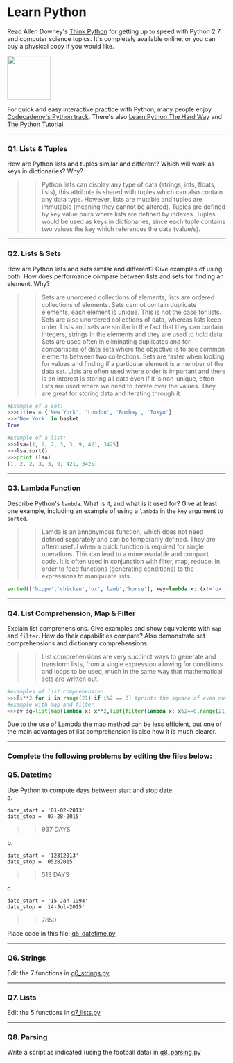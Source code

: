 # Learn Python

Read Allen Downey's [Think Python](http://www.greenteapress.com/thinkpython/) for getting up to speed with Python 2.7 and computer science topics. It's completely available online, or you can buy a physical copy if you would like.

<a href="http://www.greenteapress.com/thinkpython/"><img src="img/think_python.png" style="width: 100px;" target="_blank"></a>

For quick and easy interactive practice with Python, many people enjoy [Codecademy's Python track](http://www.codecademy.com/en/tracks/python). There's also [Learn Python The Hard Way](http://learnpythonthehardway.org/book/) and [The Python Tutorial](https://docs.python.org/2/tutorial/).

---

### Q1. Lists &amp; Tuples

How are Python lists and tuples similar and different? Which will work as keys in dictionaries? Why?

>> Python lists can display any type of data (strings, ints, floats, lists), this attribute is shared with tuples which can also contain any data type.  However, lists are mutable and tuples are immutable (meaning they cannot be altered).  Tuples are defined by key value pairs where lists are defined by indexes. 
Tuples would be used as keys in dictionaries, since each tuple contains two values the key which references the data (value/s).


---

### Q2. Lists &amp; Sets

How are Python lists and sets similar and different? Give examples of using both. How does performance compare between lists and sets for finding an element. Why?

>> Sets are unordered collections of elements, lists are ordered collections of elements.  Sets cannot contain duplicate elements, each element is unique.  This is not the case for lists.  Sets are also unordered collections of data, whereas lists keep order.  Lists and sets are similar in the fact that they can contain integers, strings in the elements and they are used to hold data.  
Sets are used often in eliminating duplicates and for comparisons of data sets where the objective is to see common elements between two collections.  Sets are faster when looking for values and finding if a particular element is a member of the data set.
Lists are often used where order is important and there is an interest is storing all data even if it is non-unique, often lists are used where we need to iterate over the values.  They are great for storing data and iterating through it.

```python
#Example of a set:
>>>cities = {'New York', 'London', 'Bombay', 'Tokyo'}
>>>'New York' in basket
True

#Example of a list:
>>>lsa=[1, 2, 2, 3, 3, 9, 421, 3425]
>>>lsa.sort()
>>>print (lsa)
[1, 2, 2, 3, 3, 9, 421, 3425]
```
---

### Q3. Lambda Function

Describe Python's `lambda`. What is it, and what is it used for? Give at least one example, including an example of using a `lambda` in the `key` argument to `sorted`.

>> Lamda is an annonymous function, which does not need defined separately and can be temporarily defined.  They are oftern useful when a quick function is required for single operations.  This can lead to a more readable and compact code.  It is often used in conjunction with filter, map, reduce.  In order to feed functions (generating conditions) to the expressions to manipulate lists.

```python
sorted(['hippo','chicken','ox','lamb','horse'], key=lambda x: (x!='ox',x))
```

---

### Q4. List Comprehension, Map &amp; Filter

Explain list comprehensions. Give examples and show equivalents with `map` and `filter`. How do their capabilities compare? Also demonstrate set comprehensions and dictionary comprehensions.

>> List comprehensions are very succinct ways to generate and transform lists, from a single expression allowing for conditions and loops to be used, much in the same way that mathematical sets are written out.

```python
#examples of list comprehension
>>>[i**2 for i in range(21) if i%2 == 0] #prints the square of even numbers
#example with map and filter
>>>ev_sq=list(map(lambda x: x**2,list(filter(lambda x: x%2==0,range(21)))))
```

Due to the use of Lambda the map method can be less efficient, but one of the main advantages of list comprehension is also how it is much clearer.



---

### Complete the following problems by editing the files below:

### Q5. Datetime
Use Python to compute days between start and stop date.   
a.  

```
date_start = '01-02-2013'    
date_stop = '07-28-2015'
```

>> 937 DAYS

b.  
```
date_start = '12312013'  
date_stop = '05282015'  
```

>> 513 DAYS

c.  
```
date_start = '15-Jan-1994'      
date_stop = '14-Jul-2015'  
```

>> 7850

Place code in this file: [q5_datetime.py](python/q5_datetime.py)

---

### Q6. Strings
Edit the 7 functions in [q6_strings.py](python/q6_strings.py)

---

### Q7. Lists
Edit the 5 functions in [q7_lists.py](python/q7_lists.py)

---

### Q8. Parsing
Write a script as indicated (using the football data) in [q8_parsing.py](python/q8_parsing.py)





